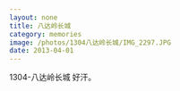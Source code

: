 ```yaml
---
layout: none
title: 八达岭长城
category: memories
image: /photos/1304八达岭长城/IMG_2297.JPG
date: 2013-04-01
---
```

1304-八达岭长城 好汗。